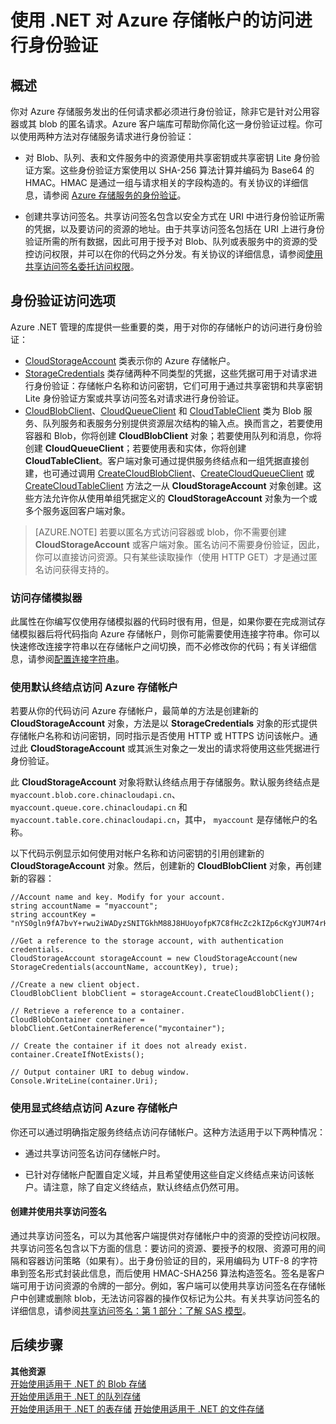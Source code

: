 <properties 
    pageTitle="使用 .NET 对 Azure 存储帐户的访问进行身份验证 | Microsoft Azure" 
    description="使用 .NET 客户端库对 Azure 存储帐户的访问进行身份验证。" 
    services="storage" 
    documentationCenter=".net" 
    authors="tamram" 
    manager="adinah" 
    editor=""/>

<tags 
wacn.date="05/15/2015"
    ms.service="storage" 
    ms.workload="storage" 
    ms.tgt_pltfrm="na" 
    ms.devlang="dotnet" 
    ms.topic="article" 
    ms.date="04/15/2015" 
    ms.author="tamram"/>

# 使用 .NET 对 Azure 存储帐户的访问进行身份验证

## 概述

你对 Azure 存储服务发出的任何请求都必须进行身份验证，除非它是针对公用容器或其 blob 的匿名请求。Azure 客户端库可帮助你简化这一身份验证过程。你可以使用两种方法对存储服务请求进行身份验证：

- 对 Blob、队列、表和文件服务中的资源使用共享密钥或共享密钥 Lite 身份验证方案。这些身份验证方案使用以 SHA-256 算法计算并编码为 Base64 的 HMAC。HMAC 是通过一组与请求相关的字段构造的。有关协议的详细信息，请参阅 [Azure 存储服务的身份验证](https://msdn.microsoft.com/zh-CN/library/azure/dd179428.aspx)。

- 创建共享访问签名。共享访问签名包含以安全方式在 URI 中进行身份验证所需的凭据，以及要访问的资源的地址。由于共享访问签名包括在 URI 上进行身份验证所需的所有数据，因此可用于授予对 Blob、队列或表服务中的资源的受控访问权限，并可以在你的代码之外分发。有关协议的详细信息，请参阅[使用共享访问签名委托访问权限](https://msdn.microsoft.com/zh-CN/library/azure/ee395415.aspx)。

## 身份验证访问选项

Azure .NET 管理的库提供一些重要的类，用于对你的存储帐户的访问进行身份验证：

- [CloudStorageAccount](https://msdn.microsoft.com/zh-CN/library/azure/microsoft.windowsazure.storage.cloudstorageaccount.aspx) 类表示你的 Azure 存储帐户。
- [StorageCredentials](https://msdn.microsoft.com/zh-CN/library/azure/microsoft.windowsazure.storage.auth.storagecredentials.aspx) 类存储两种不同类型的凭据，这些凭据可用于对请求进行身份验证：存储帐户名称和访问密钥，它们可用于通过共享密钥和共享密钥 Lite 身份验证方案或共享访问签名对请求进行身份验证。 
- [CloudBlobClient](https://msdn.microsoft.com/zh-CN/library/azure/microsoft.windowsazure.storage.blob.cloudblobclient.aspx)、[CloudQueueClient](https://msdn.microsoft.com/zh-CN/library/azure/microsoft.windowsazure.storage.queue.cloudqueueclient.aspx) 和 [CloudTableClient](https://msdn.microsoft.com/zh-CN/library/azure/microsoft.windowsazure.storage.table.cloudtableclient.aspx) 类为 Blob 服务、队列服务和表服务分别提供资源层次结构的输入点。换而言之，若要使用容器和 Blob，你将创建 **CloudBlobClient** 对象；若要使用队列和消息，你将创建 **CloudQueueClient**；若要使用表和实体，你将创建 **CloudTableClient**。客户端对象可通过提供服务终结点和一组凭据直接创建，也可通过调用 [CreateCloudBlobClient](https://msdn.microsoft.com/zh-CN/library/azure/microsoft.windowsazure.storage.cloudstorageaccount.createcloudblobclient.aspx)、[CreateCloudQueueClient](https://msdn.microsoft.com/zh-CN/library/azure/microsoft.windowsazure.storage.cloudstorageaccount.createcloudqueueclient.aspx) 或 [CreateCloudTableClient](https://msdn.microsoft.com/zh-CN/library/azure/microsoft.windowsazure.storage.cloudstorageaccount.createcloudtableclient.aspx) 方法之一从 **CloudStorageAccount** 对象创建。这些方法允许你从使用单组凭据定义的 **CloudStorageAccount** 对象为一个或多个服务返回客户端对象。
> [AZURE.NOTE] 若要以匿名方式访问容器或 blob，你不需要创建 **CloudStorageAccount** 或客户端对象。匿名访问不需要身份验证，因此，你可以直接访问资源。只有某些读取操作（使用 HTTP GET）才是通过匿名访问获得支持的。

### 访问存储模拟器

此属性在你编写仅使用存储模拟器的代码时很有用，但是，如果你要在完成测试存储模拟器后将代码指向 Azure 存储帐户，则你可能需要使用连接字符串。你可以快速修改连接字符串以在存储帐户之间切换，而不必修改你的代码；有关详细信息，请参阅[配置连接字符串](https://msdn.microsoft.com/zh-CN/library/azure/ee758697.aspx)。

### 使用默认终结点访问 Azure 存储帐户

若要从你的代码访问 Azure 存储帐户，最简单的方法是创建新的 **CloudStorageAccount** 对象，方法是以 **StorageCredentials** 对象的形式提供存储帐户名称和访问密钥，同时指示是否使用 HTTP 或 HTTPS 访问该帐户。通过此 **CloudStorageAccount** 或其派生对象之一发出的请求将使用这些凭据进行身份验证。

此 **CloudStorageAccount** 对象将默认终结点用于存储服务。默认服务终结点是  `myaccount.blob.core.chinacloudapi.cn`、 `myaccount.queue.core.chinacloudapi.cn` 和  `myaccount.table.core.chinacloudapi.cn`，其中， `myaccount` 是存储帐户的名称。

以下代码示例显示如何使用对帐户名称和访问密钥的引用创建新的 **CloudStorageAccount** 对象。然后，创建新的 **CloudBlobClient** 对象，再创建新的容器：

	//Account name and key. Modify for your account.
	string accountName = "myaccount";
	string accountKey = "nYS0gln9fA7bvY+rwu2iWADyzSNITGkhM88J8HUoyofpK7C8fHcZc2kIZp6cKgYJUM74rHI82L50Iau4+9hPjQ==";
	
	//Get a reference to the storage account, with authentication credentials.
	CloudStorageAccount storageAccount = new CloudStorageAccount(new StorageCredentials(accountName, accountKey), true);
	
	//Create a new client object.
	CloudBlobClient blobClient = storageAccount.CreateCloudBlobClient();
	
	// Retrieve a reference to a container. 
	CloudBlobContainer container = blobClient.GetContainerReference("mycontainer");
	
	// Create the container if it does not already exist.
	container.CreateIfNotExists();
	
	// Output container URI to debug window.
	Console.WriteLine(container.Uri);  
### 使用显式终结点访问 Azure 存储帐户

你还可以通过明确指定服务终结点访问存储帐户。这种方法适用于以下两种情况：

- 通过共享访问签名访问存储帐户时。

- 已针对存储帐户配置自定义域，并且希望使用这些自定义终结点来访问该帐户。请注意，除了自定义终结点，默认终结点仍然可用。

#### 创建并使用共享访问签名

通过共享访问签名，可以为其他客户端提供对存储帐户中的资源的受控访问权限。共享访问签名包含以下方面的信息：要访问的资源、要授予的权限、资源可用的间隔和容器访问策略（如果有）。出于身份验证的目的，采用编码为 UTF-8 的字符串到签名形式封装此信息，而后使用 HMAC-SHA256 算法构造签名。签名是客户端可用于访问资源的令牌的一部分。例如，客户端可以使用共享访问签名在存储帐户中创建或删除 blob，无法访问容器的操作仅标记为公共。有关共享访问签名的详细信息，请参阅[共享访问签名：第 1 部分：了解 SAS 模型](/documentation/articles/storage-dotnet-shared-access-signature-part-1)。

## 后续步骤

**其他资源**  
[开始使用适用于 .NET 的 Blob 存储](/documentation/articles/storage-dotnet-how-to-use-blobs)   
[开始使用适用于 .NET 的队列存储](/documentation/articles/storage-dotnet-how-to-use-queues)   
[开始使用适用于 .NET 的表存储](/documentation/articles/storage-dotnet-how-to-use-tables)
[开始使用适用于 .NET 的文件存储](/documentation/articles/storage-dotnet-how-to-use-files)

<!--HONumber=53-->
